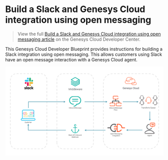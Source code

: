 # Build a Slack and Genesys Cloud integration using open messaging

> View the full [Build a Slack and Genesys Cloud integration using open messaging article](https://developer.mypurecloud.com/blueprints/slack-open-messaging-blueprint/) on the Genesys Cloud Developer Center.

This Genesys Cloud Developer Blueprint provides instructions for building a Slack integration using open messaging. This allows customers using Slack have an open message interaction with a Genesys Cloud agent.

![Slack Open Messaging](blueprint/images/flowchart.png "Slack Open Messaging")